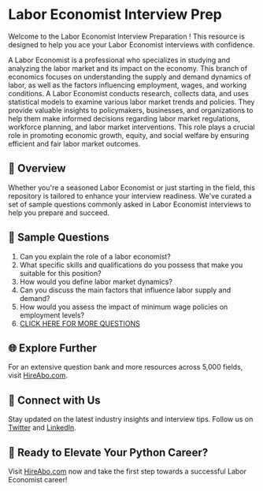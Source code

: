# Labor Economist Interview Prep

Welcome to the Labor Economist Interview Preparation ! This resource is designed to help you ace your Labor Economist interviews with confidence.

A Labor Economist is a professional who specializes in studying and analyzing the labor market and its impact on the economy. This branch of economics focuses on understanding the supply and demand dynamics of labor, as well as the factors influencing employment, wages, and working conditions. A Labor Economist conducts research, collects data, and uses statistical models to examine various labor market trends and policies. They provide valuable insights to policymakers, businesses, and organizations to help them make informed decisions regarding labor market regulations, workforce planning, and labor market interventions. This role plays a crucial role in promoting economic growth, equity, and social welfare by ensuring efficient and fair labor market outcomes.

## 🚀 Overview

Whether you're a seasoned Labor Economist or just starting in the field, this repository is tailored to enhance your interview readiness. We've curated a set of sample questions commonly asked in Labor Economist interviews to help you prepare and succeed.

## 📝 Sample Questions

1. Can you explain the role of a labor economist?
2. What specific skills and qualifications do you possess that make you suitable for this position?
3. How would you define labor market dynamics?
4. Can you discuss the main factors that influence labor supply and demand?
5. How would you assess the impact of minimum wage policies on employment levels?
6. [CLICK HERE FOR MORE QUESTIONS](https://hireabo.com/job/7_4_8/Labor%20Economist)

## 🌐 Explore Further

For an extensive question bank and more resources across 5,000 fields, visit [HireAbo.com](https://www.hireabo.com).

## 📱 Connect with Us

Stay updated on the latest industry insights and interview tips. Follow us on [Twitter](https://twitter.com/hireabo) and [LinkedIn](https://www.linkedin.com/in/hire-abo-3609972a8/).

## 🚀 Ready to Elevate Your Python Career?

Visit [HireAbo.com](https://www.hireabo.com) now and take the first step towards a successful Labor Economist career!